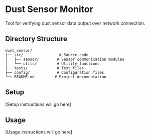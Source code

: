 # Dust Sensor Monitor

Tool for verifying dust sensor data output over network connection.

## Directory Structure
```
dust_sensor/
├── src/                # Source code
│   ├── sensor/        # Sensor communication modules
│   └── utils/         # Utility functions
├── tests/             # Test files
├── config/            # Configuration files
└── README.md         # Project documentation
```

## Setup
[Setup instructions will go here]

## Usage
[Usage instructions will go here]
